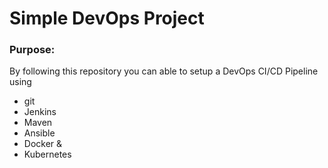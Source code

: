 # Simple DevOps Project

### Purpose:
By following this repository you can able to setup a DevOps CI/CD Pipeline using
- git
- Jenkins
- Maven
- Ansible
- Docker &
- Kubernetes


